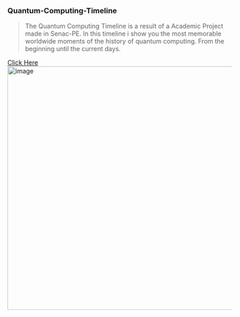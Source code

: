 ### Quantum-Computing-Timeline
>The Quantum Computing Timeline is a result of a Academic Project made in Senac-PE.
>In this timeline i show you the most memorable worldwide moments of the history of quantum computing. From the beginning until the current days. 


[Click Here](https://www.canva.com/design/DAGxdAABXDc/Ysk2OjSnl_Hy3d_PCWhWcA/edit?utm_content=DAGxdAABXDc&utm_campaign=designshare&utm_medium=link2&utm_source=sharebutton)
<img width="975" height="547" alt="image" src="https://github.com/user-attachments/assets/d0ed3bd5-f258-4fbd-8fcc-c7cbd2ea97f7" />
